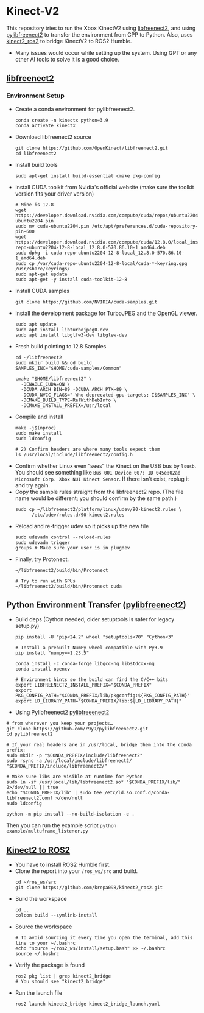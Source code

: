 # Kinect-V2
This repository tries to run the Xbox KinectV2 using [libfreenect2](https://github.com/OpenKinect/libfreenect2), and using [pylibfreenect2](https://github.com/r9y9/pylibfreenect2) to transfer the environment from CPP to Python. Also, uses [kinect2_ros2](https://github.com/krepa098/kinect2_ros2) to bridge KinectV2 to ROS2 Humble.

* Many issues would occur while setting up the system. Using GPT or any other AI tools to solve it is a good choice.

## [libfreenect2](https://github.com/OpenKinect/libfreenect2)
### Environment Setup
* Create a conda environment for pylibfreenect2.
  ```
  conda create -n kinectx python=3.9
  conda activate kinectx
  ```
* Download libfreenect2 source
  ```
  git clone https://github.com/OpenKinect/libfreenect2.git
  cd libfreenect2
  ```
* Install build tools
  ```
  sudo apt-get install build-essential cmake pkg-config
  ```
* Install CUDA toolkit from Nvidia's official website (make sure the toolkit version fits your driver version)
  ```
  # Mine is 12.8
  wget https://developer.download.nvidia.com/compute/cuda/repos/ubuntu2204/x86_64/cuda-ubuntu2204.pin
  sudo mv cuda-ubuntu2204.pin /etc/apt/preferences.d/cuda-repository-pin-600
  wget https://developer.download.nvidia.com/compute/cuda/12.8.0/local_installers/cuda-repo-ubuntu2204-12-8-local_12.8.0-570.86.10-1_amd64.deb
  sudo dpkg -i cuda-repo-ubuntu2204-12-8-local_12.8.0-570.86.10-1_amd64.deb
  sudo cp /var/cuda-repo-ubuntu2204-12-8-local/cuda-*-keyring.gpg /usr/share/keyrings/
  sudo apt-get update
  sudo apt-get -y install cuda-toolkit-12-8
  ```
* Install CUDA samples
  ```
  git clone https://github.com/NVIDIA/cuda-samples.git
  ```
* Install the development package for TurboJPEG and the OpenGL viewer.
  ```
  sudo apt update
  sudo apt install libturbojpeg0-dev
  sudo apt install libglfw3-dev libglew-dev
  ```
* Fresh build pointing to 12.8 Samples
  ```
  cd ~/libfreenect2
  sudo mkdir build && cd build
  SAMPLES_INC="$HOME/cuda-samples/Common"
  
  cmake "$HOME/libfreenect2" \
    -DENABLE_CUDA=ON \
    -DCUDA_ARCH_BIN=89 -DCUDA_ARCH_PTX=89 \
    -DCUDA_NVCC_FLAGS="-Wno-deprecated-gpu-targets;-I$SAMPLES_INC" \
    -DCMAKE_BUILD_TYPE=RelWithDebInfo \
    -DCMAKE_INSTALL_PREFIX=/usr/local
  ```
* Compile and install
  ```
  make -j$(nproc)
  sudo make install
  sudo ldconfig

  # 2) Confirm headers are where many tools expect them
  ls /usr/local/include/libfreenect2/config.h
  ```
* Confirm whether Linux even “sees” the Kinect on the USB bus by `lsusb`. You should see something like `Bus 001 Device 007: ID 045e:02ad Microsoft Corp. Xbox NUI Kinect Sensor`. If there isn't exist, replug it and try again.
* Copy the sample rules straight from the libfreenect2 repo. (The file name would be different; you should confirm by the same path.)
  ```
  sudo cp ~/libfreenect2/platform/linux/udev/90-kinect2.rules \
        /etc/udev/rules.d/90-kinect2.rules
  ```
* Reload and re-trigger udev so it picks up the new file
  ```
  sudo udevadm control --reload-rules
  sudo udevadm trigger
  groups # Make sure your user is in plugdev
  ```
* Finally, try Protonect.
  ```
  ~/libfreenect2/build/bin/Protonect

  # Try to run with GPUs
  ~/libfreenect2/build/bin/Protonect cuda
  ```

## Python Environment Transfer ([pylibfreenect2](https://github.com/r9y9/pylibfreenect2))
* Build deps (Cython needed; older setuptools is safer for legacy setup.py)
  ```
  pip install -U "pip<24.2" wheel "setuptools<70" "Cython<3"

  # Install a prebuilt NumPy wheel compatible with Py3.9
  pip install "numpy==1.23.5"

  conda install -c conda-forge libgcc-ng libstdcxx-ng
  conda install opencv
  
  # Environment hints so the build can find the C/C++ bits
  export LIBFREENECT2_INSTALL_PREFIX="$CONDA_PREFIX"
  export PKG_CONFIG_PATH="$CONDA_PREFIX/lib/pkgconfig:${PKG_CONFIG_PATH}"
  export LD_LIBRARY_PATH="$CONDA_PREFIX/lib:${LD_LIBRARY_PATH}"
  ```
* Using Pylibfreenect2 [pylibfreeenect2](https://github.com/r9y9/pylibfreenect2 )
```
# from wherever you keep your projects…
git clone https://github.com/r9y9/pylibfreenect2.git
cd pylibfreenect2

# If your real headers are in /usr/local, bridge them into the conda prefix:
sudo mkdir -p "$CONDA_PREFIX/include/libfreenect2"
sudo rsync -a /usr/local/include/libfreenect2/ "$CONDA_PREFIX/include/libfreenect2/"

# Make sure libs are visible at runtime for Python
sudo ln -sf /usr/local/lib/libfreenect2.so* "$CONDA_PREFIX/lib/" 2>/dev/null || true
echo "$CONDA_PREFIX/lib" | sudo tee /etc/ld.so.conf.d/conda-libfreenect2.conf >/dev/null
sudo ldconfig

python -m pip install --no-build-isolation -e .
```
Then you can run the example script `python example/multuframe_listener.py`

## [Kinect2 to ROS2](https://github.com/krepa098/kinect2_ros2)
* You have to install ROS2 Humble first.
* Clone the report into your `/ros_ws/src` and build.
  ```
  cd ~/ros_ws/src
  git clone https://github.com/krepa098/kinect2_ros2.git
  ```
* Build the workspace
  ```
  cd ..
  colcon build --symlink-install
  ```
* Source the workspace
  ```
  # To avoid sourcing it every time you open the terminal, add this line to your ~/.bashrc
  echo "source ~/ros2_ws/install/setup.bash" >> ~/.bashrc
  source ~/.bashrc
  ```
* Verify the package is found
  ```
  ros2 pkg list | grep kinect2_bridge
  # You should see "kinect2_bridge"
  ```
* Run the launch file
  ```
  ros2 launch kinect2_bridge kinect2_bridge_launch.yaml
  ```

